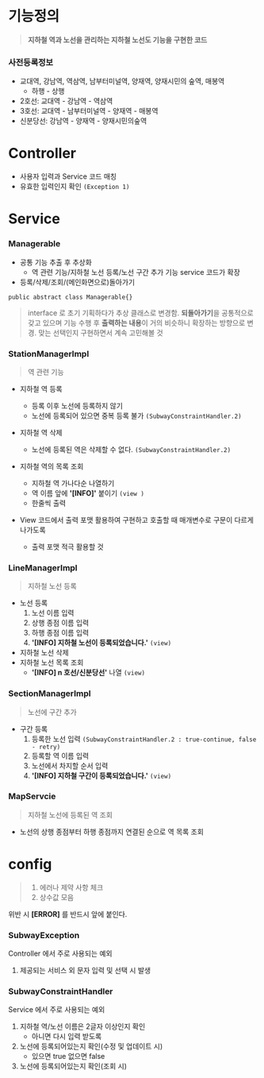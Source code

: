 # 기능정의
> **지하철 역과 노선을 관리하는 지하철 노선도 기능을 구현한 코드**

### 사전등록정보 
- 교대역, 강남역, 역삼역, 남부터미널역, 양재역, 양재시민의 숲역, 매봉역
  - 하행 - 상행
- 2호선: 교대역 - 강남역 - 역삼역
- 3호선: 교대역 - 남부터미널역 - 양재역 - 매봉역
- 신분당선: 강남역 - 양재역 - 양재시민의숲역

# Controller
- 사용자 입력과 Service 코드 매칭
- 유효한 입력인지 확인 ```(Exception 1)```

# Service
### Managerable
- 공통 기능 추출 후 추상화
  - 역 관련 기능/지하철 노선 등록/노선 구간 추가 기능 service 코드가 확장
- 등록/삭제/조회/(메인화면으로)돌아가기
```aidl
public abstract class Managerable{}
```
> interface 로 초기 기획하다가 추상 클래스로 변경함. 
> **되돌아가기**을 공통적으로 갖고 있으며 기능 수행 후 **출력하는 내용**이 거의 비슷하니 확장하는 방향으로 변경. 
> 맞는 선택인지 구현하면서 계속 고민해볼 것

### StationManagerImpl
> 역 관련 기능
- 지하철 역 등록
  - 등록 이후 노선에 등록하지 않기
  - 노선에 등록되어 있으면 중복 등록 불가 ```(SubwayConstraintHandler.2)```
- 지하철 역 삭제
  - 노선에 등록된 역은 삭제할 수 없다. ```(SubwayConstraintHandler.2)```
- 지하철 역의 목록 조회
  - 지하철 역 가나다순 나열하기
  - 역 이름 앞에 **'[INFO]'** 붙이기 ```(view )```
  - 한줄씩 출력

- View 코드에서 출력 포맷 활용하여 구현하고 호출할 때 매개변수로 구문이 다르게 나가도록 
  - 출력 포맷 적극 활용할 것

### LineManagerImpl
> 지하철 노선 등록
- 노선 등록
  1. 노선 이름 입력
  2. 상행 종점 이름 입력
  3. 하행 종점 이름 입력
  4. **'[INFO] 지하철 노선이 등록되었습니다.'** ```(view)```
- 지하철 노선 삭제
- 지하철 노선 목록 조회
    - **'[INFO] n 호선/신분당선'** 나열 ```(view)```

### SectionManagerImpl
> 노선에 구간 추가
- 구간 등록
  1. 등록한 노선 입력 ```(SubwayConstraintHandler.2 : true-continue, false - retry)```
  2. 등록할 역 이름 입력
  3. 노선에서 차지할 순서 입력
  4. **'[INFO] 지하철 구간이 등록되었습니다.'** ```(view)```

### MapServcie
> 지하철 노선에 등록된 역 조회
- 노선의 상행 종점부터 하행 종점까지 연결된 순으로 역 목록 조회



# config
> 1. 에러나 제약 사항 체크
> 2. 상수값 모음

위반 시 **[ERROR]** 를 반드시 앞에 붙인다.

### SubwayException
Controller 에서 주로 사용되는 예외
1. 제공되는 서비스 외 문자 입력 및 선택 시 발생

### SubwayConstraintHandler
Service 에서 주로 사용되는 예외
1. 지하철 역/노선 이름은 2글자 이상인지 확인
   - 아니면 다시 입력 받도록
2. 노선에 등록되어있는지 확인(수정 및 업데이트 시)
   - 있으면 true 없으면 false
3. 노선에 등록되어있는지 확인(조회 시)
